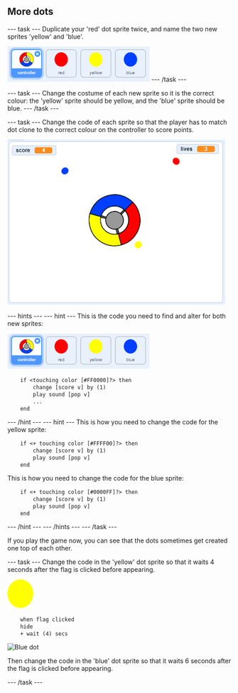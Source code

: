 ## More dots

--- task ---
Duplicate your 'red' dot sprite twice, and name the two new sprites 'yellow' and 'blue'.

![screenshot](images/dots-more-dots.png)
--- /task ---

--- task ---
Change the costume of each new sprite so it is the correct colour: the 'yellow' sprite should be yellow, and the 'blue' sprite should be blue.
--- /task ---

--- task ---
Change the code of each sprite so that the player has to match dot clone to the correct colour on the controller to score points.

![screenshot](images/dots-all-test.png)

--- hints ---
--- hint ---
This is the code you need to find and alter for both new sprites:

![screenshot](images/dots-more-dots.png)

```blocks3
	if <touching color [#FF0000]?> then
		change [score v] by (1)
		play sound [pop v]
        ...
	end
```
--- /hint ---
--- hint ---
This is how you need to change the code for the yellow sprite:
```blocks3
	if <+ touching color [#FFFF00]?> then
        change [score v] by (1)
        play sound [pop v]
	end
```

This is how you need to change the code for the blue sprite:
```blocks3
	if <+ touching color [#0000FF]?> then
        change [score v] by (1)
        play sound [pop v]
	end
```
--- /hint ---
--- /hints ---
--- /task ---

If you play the game now, you can see that the dots sometimes get created one top of each other.

--- task ---
Change the code in the 'yellow' dot sprite so that it waits 4 seconds after the flag is clicked before appearing.

![Yellow dot](images/yellow-sprite.png)

```blocks3
	when flag clicked
	hide
	+ wait (4) secs
```

![Blue dot](images/blue-yellow.png)

Then change the code in the 'blue' dot sprite so that it waits 6 seconds after the flag is clicked before appearing.

--- /task ---

